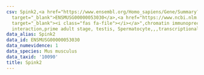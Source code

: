 ```yaml
---
csv: Spink2,<a href="https://www.ensembl.org/Homo_sapiens/Gene/Summary?db=core;g=ENSMUSG00000053030"
  target="_blank">ENSMUSG00000053030</a>,<a href="https://www.ncbi.nlm.nih.gov/pubmed/25450459"
  target="_blank"><i class="fas fa-file"></i></a>",chromatin immunoprecipitation assay,direct
  interaction,prime adult stage, testis, Spermatocyte,,,transcriptional regulation,
data_alias: Spink2
data_id: ENSMUSG00000053030
data_numevidence: 1
data_species: Mus musculus
data_taxid: '10090'
title: Spink2
---
```

